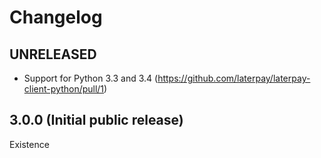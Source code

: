 # Changelog

## UNRELEASED

* Support for Python 3.3 and 3.4 (https://github.com/laterpay/laterpay-client-python/pull/1)

## 3.0.0 (Initial public release)

Existence
